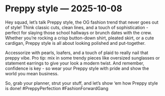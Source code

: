# Preppy style — 2025-10-08

Hey squad, let’s talk Preppy style, the OG fashion trend that never goes out of style! Think classic cuts, clean lines, and a touch of sophistication - perfect for slaying those school hallways or brunch dates with the crew. Whether you’re rocking a crisp button-down shirt, pleated skirt, or a cute cardigan, Preppy style is all about looking polished and put-together.

Accessorize with pearls, loafers, and a touch of plaid to really nail that preppy vibe. Pro tip: mix in some trendy pieces like oversized sunglasses or statement earrings to give your look a modern twist. And remember, confidence is key - so wear your Preppy style with pride and show the world you mean business.

So, grab your planner, strut your stuff, and let’s show ‘em how Preppy style is done! #PreppyPerfection #FashionForwardGang